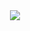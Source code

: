 <div align="center">
  <img src="https://komarev.com/ghpvc/?username=your-viimsey&color=blue&style=plactic&label=ᡣ𐭩"
    </div>

  



